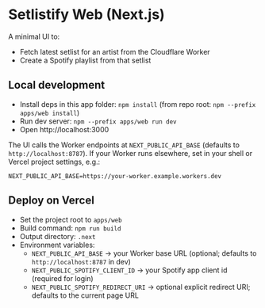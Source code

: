Setlistify Web (Next.js)
========================

A minimal UI to:
- Fetch latest setlist for an artist from the Cloudflare Worker
- Create a Spotify playlist from that setlist

Local development
-----------------

- Install deps in this app folder: `npm install` (from repo root: `npm --prefix apps/web install`)
- Run dev server: `npm --prefix apps/web run dev`
- Open http://localhost:3000

The UI calls the Worker endpoints at `NEXT_PUBLIC_API_BASE` (defaults to `http://localhost:8787`).
If your Worker runs elsewhere, set in your shell or Vercel project settings, e.g.:

```
NEXT_PUBLIC_API_BASE=https://your-worker.example.workers.dev
```

Deploy on Vercel
----------------

- Set the project root to `apps/web`
- Build command: `npm run build`
- Output directory: `.next`
- Environment variables:
  - `NEXT_PUBLIC_API_BASE` → your Worker base URL (optional; defaults to `http://localhost:8787` in dev)
  - `NEXT_PUBLIC_SPOTIFY_CLIENT_ID` → your Spotify app client id (required for login)
  - `NEXT_PUBLIC_SPOTIFY_REDIRECT_URI` → optional explicit redirect URI; defaults to the current page URL

